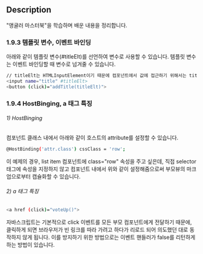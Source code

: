 
## Description

"앵귤러 마스터북"을 학습하며 배운 내용을 정리합니다.

### 1.9.3 템플릿 변수, 이벤트 바인딩

아래와 같이 템플릿 변수(#titleElt)를 선언하여 변수로 사용할 수 있습니다.
템플릿 변수는 이벤트 바인딩할 때 변수로 넘겨줄 수 있습니다.

``` bash
// titleElt는 HTMLInputElement이기 때문에 컴포넌트에서 값에 접근하기 위해서는 titleElt.value로 접근해야 합니다.
<input name="title" #titleElt>
<button (click)="addTitle(titleElt)">
```

### 1.9.4 HostBinging, a 태그 특징

###### 1) HostBinging
컴포넌트 클래스 내에서 아래와 같이 호스트의 attribute를 설정할 수 있습니다.
```bash
@HostBinding('attr.class') cssClass = 'row';
```
이 예제의 경우, list item 컴포넌트에 class="row" 속성을 주고 싶은데, 직접 selector 태그에 속성을 지정하지 않고 컴포넌트 내에서 위와 같이 설정해줌으로써 부모뷰의 마크업으로부터 캡슐화할 수 있습니다.

###### 2) a 태그 특징
```bash
<a href (click)="voteUp()">
```
자바스크립트는 기본적으로 click 이벤트를 모든 부모 컴포넌트에게 전달하기 때문에, 클릭하게 되면 브라우저가 빈 링크를 따라 가려고 하다가 리로드 되어 의도했던 대로 동작하지 않게 됩니다.
이를 방지하기 위한 방법으로는 이벤트 핸들러가 false를 리턴하게 하는 방법이 있습니다.
